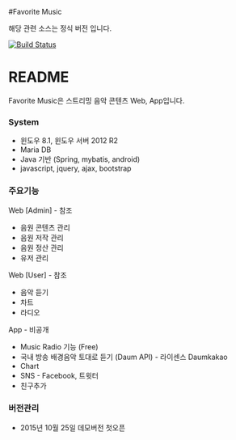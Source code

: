 #Favorite Music 

해당 관련 소스는 정식 버전 입니다.

[![Build Status](https://travis-ci.org/mplan1997/FavoriteMusicWebDemo.svg)](https://travis-ci.org/mplan1997/FavoriteMusicWebDemo)
# README #

Favorite Music은 스트리밍 음악 콘텐츠 Web, App입니다.

### System ###
* 윈도우 8.1, 윈도우 서버 2012 R2
* Maria DB
* Java 기반 (Spring, mybatis, android)
* javascript, jquery, ajax, bootstrap

### 주요기능 ###
Web [Admin] - 참조
* 음원 콘텐츠 관리
* 음원 저작 관리
* 음원 정산 관리
* 유저 관리

Web [User] - 참조
* 음악 듣기
* 차트
* 라디오

App - 비공개
* Music Radio 기능 (Free)
* 국내 방송 배경음악 토대로 듣기 (Daum API) - 라이센스 Daumkakao
* Chart 
* SNS - Facebook, 트윗터
* 친구추가

### 버전관리 ###
- 2015년 10월 25일 데모버전 첫오픈
